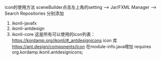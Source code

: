 icon的使用方法
sceneBuilder点击左上角的setting --> Jar/FXML Manager --> Search Repositories
分别添加
1. ikonli-javafx
2. ikonli-antdesign
3. ikonli-core 
这是所有可以使用的icon列表：https://kordamp.org/ikonli/#_antdesignicons
icon 库 https://ant.design/components/icon
在module-info.java增加     requires org.kordamp.ikonli.antdesignicons;
